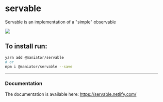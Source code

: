 # servable

Servable is an implementation of a "simple" observable

![](https://badgen.net/bundlephobia/minzip/servable)
 
## To install run:

```zsh
yarn add @maniator/servable
# or
npm i @maniator/servable --save
```

---------

### Documentation

The documentation is available here: https://servable.netlify.com/
